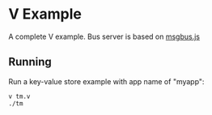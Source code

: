 # V Example

A complete V example. Bus server is based on [msgbus.js](https://github.com/threefoldtech/rmb/blob/dd66ea310dfc93d4ec8d4fd69c3454c2e1430f11/soft-client/msgbus.js#L66)

## Running

Run a key-value store example with app name of "myapp":

```
v tm.v
./tm
```
